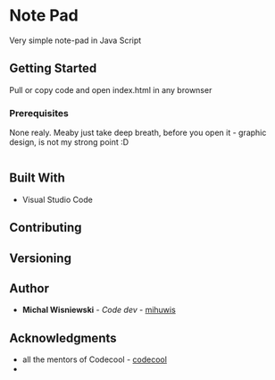 # Note Pad

Very simple note-pad in Java Script

## Getting Started

Pull or copy code and open index.html in any brownser

### Prerequisites

None realy. Meaby just take deep breath, before you open it - graphic design, is not my strong point :D


```

```


## Built With

* Visual Studio Code

## Contributing


## Versioning


## Author
* **Michal Wisniewski** - *Code dev* - [mihuwis](https://github.com/mihuwis)

## Acknowledgments

* all the mentors of Codecool - [codecool](https://codecool.pl/?gclid=CjwKCAjw_47YBRBxEiwAYuKdw5QfaAtMXb6cJ8797CknglulW_YCtPZFojwZF1szWyBIPaai0eeQBxoClMEQAvD_BwE)
* 